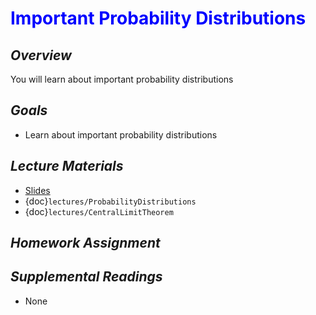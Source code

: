 # <span style="color: blue;"><b>Important Probability Distributions</b></span>

## *Overview*
You will learn about important probability distributions

## *Goals*
* Learn about important probability distributions

## *Lecture Materials*
* [Slides](https://docs.google.com/presentation/d/162LeNpOREjgB2dSaUUs369-KLCTafVjscWL6jGIEQ94/edit?usp=sharing)
* {doc}`lectures/ProbabilityDistributions`
* {doc}`lectures/CentralLimitTheorem`

## *Homework Assignment*
<!--* {doc}`homework/Homework_03`-->

## *Supplemental Readings*
* None
